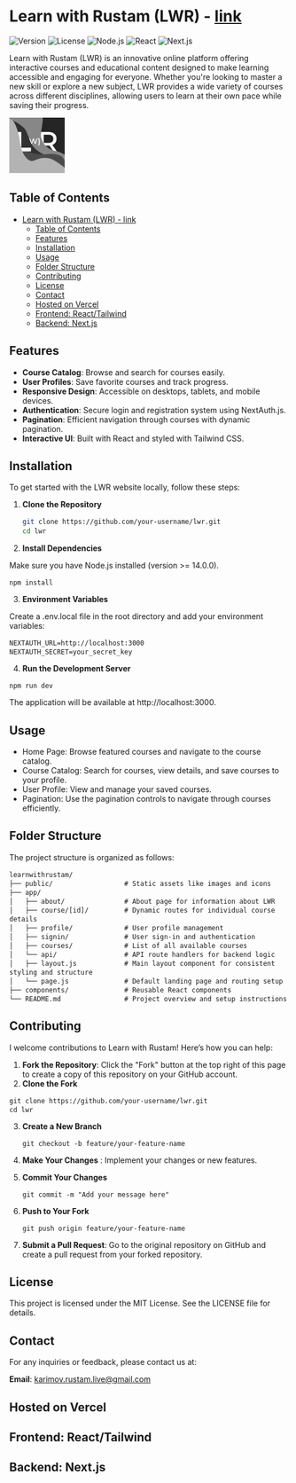 # Learn with Rustam (LWR) - [link](https://learnwithrustam-exp.vercel.app)

![Version](https://img.shields.io/badge/version-0.1-blue)
![License](https://img.shields.io/badge/license-MIT-green)
![Node.js](https://img.shields.io/badge/node-22.0.2-brightgreen)
![React](https://img.shields.io/badge/react-%5E18-blue)
![Next.js](https://img.shields.io/badge/next-14.2.3-lightgrey)

Learn with Rustam (LWR) is an innovative online platform offering interactive courses and educational content designed to make learning accessible and engaging for everyone. Whether you're looking to master a new skill or explore a new subject, LWR provides a wide variety of courses across different disciplines, allowing users to learn at their own pace while saving their progress.

<img src="image/README/footer_icon.png" alt="Description" width="100">

## Table of Contents

- [Learn with Rustam (LWR) - link](#learn-with-rustam-lwr---link)
  - [Table of Contents](#table-of-contents)
  - [Features](#features)
  - [Installation](#installation)
  - [Usage](#usage)
  - [Folder Structure](#folder-structure)
  - [Contributing](#contributing)
  - [License](#license)
  - [Contact](#contact)
  - [Hosted on Vercel](#hosted-on-vercel)
  - [Frontend: React/Tailwind](#frontend-reacttailwind)
  - [Backend: Next.js](#backend-nextjs)

## Features

- **Course Catalog**: Browse and search for courses easily.
- **User Profiles**: Save favorite courses and track progress.
- **Responsive Design**: Accessible on desktops, tablets, and mobile devices.
- **Authentication**: Secure login and registration system using NextAuth.js.
- **Pagination**: Efficient navigation through courses with dynamic pagination.
- **Interactive UI**: Built with React and styled with Tailwind CSS.

## Installation

To get started with the LWR website locally, follow these steps:

1. **Clone the Repository**

   ```bash
   git clone https://github.com/your-username/lwr.git
   cd lwr
   ```
2. **Install Dependencies**

Make sure you have Node.js installed (version >= 14.0.0).

```
npm install
```

3. **Environment Variables**

Create a .env.local file in the root directory and add your environment variables:

```
NEXTAUTH_URL=http://localhost:3000
NEXTAUTH_SECRET=your_secret_key
```

4. **Run the Development Server**

```
npm run dev
```

The application will be available at http://localhost:3000.

## Usage

* Home Page: Browse featured courses and navigate to the course catalog.
* Course Catalog: Search for courses, view details, and save courses to your profile.
* User Profile: View and manage your saved courses.
* Pagination: Use the pagination controls to navigate through courses efficiently.

## Folder Structure

The project structure is organized as follows:

```
learnwithrustam/
├── public/                  # Static assets like images and icons
├── app/
│   ├── about/               # About page for information about LWR
│   ├── course/[id]/         # Dynamic routes for individual course details
│   ├── profile/             # User profile management
│   ├── signin/              # User sign-in and authentication
│   ├── courses/             # List of all available courses
│   └── api/                 # API route handlers for backend logic
│   ├── layout.js            # Main layout component for consistent styling and structure
│   └── page.js              # Default landing page and routing setup
├── components/              # Reusable React components
└── README.md                # Project overview and setup instructions
```

## Contributing

I welcome contributions to Learn with Rustam! Here’s how you can help:

1. **Fork the Repository**: Click the "Fork" button at the top right of this page to create a copy of this repository on your GitHub account.
2. **Clone the Fork**

```
git clone https://github.com/your-username/lwr.git
cd lwr
```

3. **Create a New Branch**

   ```
   git checkout -b feature/your-feature-name
   ```
4. **Make Your Changes** : Implement your changes or new features.
5. **Commit Your Changes**

   ```
   git commit -m "Add your message here"
   ```
6. **Push to Your Fork**

   ```
   git push origin feature/your-feature-name
   ```
7. **Submit a Pull Request**: Go to the original repository on GitHub and create a pull request from your forked repository.

## License

This project is licensed under the MIT License. See the LICENSE file for details.

## Contact

For any inquiries or feedback, please contact us at:

**Email**: karimov.rustam.live@gmail.com


## Hosted on Vercel
## Frontend: React/Tailwind
## Backend: Next.js
